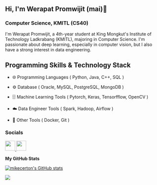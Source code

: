 ## Hi, I'm Werapat Promwijit (mai)👋
### Computer Science, KMITL (CS40)

I'm Werapat Promwijit, a 4th-year student at King Mongkut's Institute of Technology Ladkrabang (KMITL), majoring in Computer Science. I'm passionate about deep learning, especially in computer vision, but I also have a strong interest in data engineering.

## Programming Skills & Technology Stack

- 🌐 Programming Languages ( Python, Java, C++, SQL ) <br>

- ⚙️ Database ( Oracle, MySQL, PostgreSQL, MongoDB  ) <br>

- 🗄️ Machine Learning Tools ( Pytorch, Keras, Tensorfflow, OpenCV ) <br>

- ☁️ Data Engineer Tools ( Spark, Hadoop, Airflow ) <br>

- 🤖 Other Tools ( Docker, Git ) <br>

### Socials

<p align="left"> <a href="https://www.github.com/mikecerton" target="_blank" rel="noreferrer"> <picture> <source media="(prefers-color-scheme: dark)" srcset="https://raw.githubusercontent.com/danielcranney/readme-generator/main/public/icons/socials/github-dark.svg" /> <source media="(prefers-color-scheme: light)" srcset="https://raw.githubusercontent.com/danielcranney/readme-generator/main/public/icons/socials/github.svg" /> <img src="https://raw.githubusercontent.com/danielcranney/readme-generator/main/public/icons/socials/github.svg" width="32" height="32" /> </picture> </a> <a href="https://www.linkedin.com/in/werapat-promwijit/" target="_blank" rel="noreferrer"> <picture> <source media="(prefers-color-scheme: dark)" srcset="https://raw.githubusercontent.com/danielcranney/readme-generator/main/public/icons/socials/linkedin-dark.svg" /> <source media="(prefers-color-scheme: light)" srcset="https://raw.githubusercontent.com/danielcranney/readme-generator/main/public/icons/socials/linkedin.svg" /> <img src="https://raw.githubusercontent.com/danielcranney/readme-generator/main/public/icons/socials/linkedin.svg" width="32" height="32" /> </picture> </a></p>
<b>My GitHub Stats</b>

<a href="http://www.github.com/mikecerton"><img src="https://github-readme-stats.vercel.app/api?username=mikecerton&show_icons=true&hide=&count_private=true&title_color=0891b2&text_color=ffffff&icon_color=0891b2&bg_color=1c1917&hide_border=true&show_icons=true" alt="mikecerton's GitHub stats" /></a>

<a href="http://www.github.com/mikecerton"><img src="https://github-readme-streak-stats.herokuapp.com/?user=mikecerton&stroke=ffffff&background=1c1917&ring=0891b2&fire=0891b2&currStreakNum=ffffff&currStreakLabel=0891b2&sideNums=ffffff&sideLabels=ffffff&dates=ffffff&hide_border=true" /></a>

